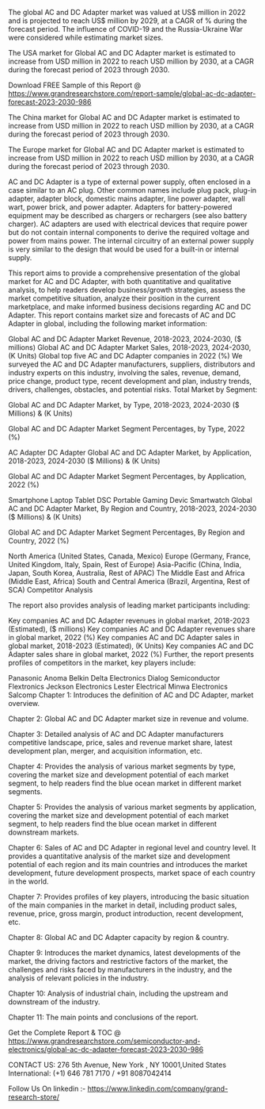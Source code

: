 
The global AC and DC Adapter market was valued at US$ million in 2022 and is projected to reach US$ million by 2029, at a CAGR of % during the forecast period. The influence of COVID-19 and the Russia-Ukraine War were considered while estimating market sizes.

The USA market for Global AC and DC Adapter market is estimated to increase from USD million in 2022 to reach USD million by 2030, at a CAGR during the forecast period of 2023 through 2030.

Download FREE Sample of this Report @ https://www.grandresearchstore.com/report-sample/global-ac-dc-adapter-forecast-2023-2030-986

The China market for Global AC and DC Adapter market is estimated to increase from USD million in 2022 to reach USD million by 2030, at a CAGR during the forecast period of 2023 through 2030.

The Europe market for Global AC and DC Adapter market is estimated to increase from USD million in 2022 to reach USD million by 2030, at a CAGR during the forecast period of 2023 through 2030.

AC and DC Adapter is a type of external power supply, often enclosed in a case similar to an AC plug. Other common names include plug pack, plug-in adapter, adapter block, domestic mains adapter, line power adapter, wall wart, power brick, and power adapter. Adapters for battery-powered equipment may be described as chargers or rechargers (see also battery charger). AC adapters are used with electrical devices that require power but do not contain internal components to derive the required voltage and power from mains power. The internal circuitry of an external power supply is very similar to the design that would be used for a built-in or internal supply.

This report aims to provide a comprehensive presentation of the global market for AC and DC Adapter, with both quantitative and qualitative analysis, to help readers develop business/growth strategies, assess the market competitive situation, analyze their position in the current marketplace, and make informed business decisions regarding AC and DC Adapter. This report contains market size and forecasts of AC and DC Adapter in global, including the following market information:

Global AC and DC Adapter Market Revenue, 2018-2023, 2024-2030, ($ millions)
Global AC and DC Adapter Market Sales, 2018-2023, 2024-2030, (K Units)
Global top five AC and DC Adapter companies in 2022 (%)
We surveyed the AC and DC Adapter manufacturers, suppliers, distributors and industry experts on this industry, involving the sales, revenue, demand, price change, product type, recent development and plan, industry trends, drivers, challenges, obstacles, and potential risks. Total Market by Segment:

Global AC and DC Adapter Market, by Type, 2018-2023, 2024-2030 ($ Millions) & (K Units)

Global AC and DC Adapter Market Segment Percentages, by Type, 2022 (%)

AC Adapter
DC Adapter
Global AC and DC Adapter Market, by Application, 2018-2023, 2024-2030 ($ Millions) & (K Units)

Global AC and DC Adapter Market Segment Percentages, by Application, 2022 (%)

Smartphone
Laptop
Tablet
DSC
Portable Gaming Devic
Smartwatch
Global AC and DC Adapter Market, By Region and Country, 2018-2023, 2024-2030 ($ Millions) & (K Units)

Global AC and DC Adapter Market Segment Percentages, By Region and Country, 2022 (%)

North America (United States, Canada, Mexico)
Europe (Germany, France, United Kingdom, Italy, Spain, Rest of Europe)
Asia-Pacific (China, India, Japan, South Korea, Australia, Rest of APAC)
The Middle East and Africa (Middle East, Africa)
South and Central America (Brazil, Argentina, Rest of SCA)
Competitor Analysis

The report also provides analysis of leading market participants including:

Key companies AC and DC Adapter revenues in global market, 2018-2023 (Estimated), ($ millions)
Key companies AC and DC Adapter revenues share in global market, 2022 (%)
Key companies AC and DC Adapter sales in global market, 2018-2023 (Estimated), (K Units)
Key companies AC and DC Adapter sales share in global market, 2022 (%)
Further, the report presents profiles of competitors in the market, key players include:

Panasonic
Anoma
Belkin
Delta Electronics
Dialog Semiconductor
Flextronics
Jeckson Electronics
Lester Electrical
Minwa Electronics
Salcomp
Chapter 1: Introduces the definition of AC and DC Adapter, market overview.

Chapter 2: Global AC and DC Adapter market size in revenue and volume.

Chapter 3: Detailed analysis of AC and DC Adapter manufacturers competitive landscape, price, sales and revenue market share, latest development plan, merger, and acquisition information, etc.

Chapter 4: Provides the analysis of various market segments by type, covering the market size and development potential of each market segment, to help readers find the blue ocean market in different market segments.

Chapter 5: Provides the analysis of various market segments by application, covering the market size and development potential of each market segment, to help readers find the blue ocean market in different downstream markets.

Chapter 6: Sales of AC and DC Adapter in regional level and country level. It provides a quantitative analysis of the market size and development potential of each region and its main countries and introduces the market development, future development prospects, market space of each country in the world.

Chapter 7: Provides profiles of key players, introducing the basic situation of the main companies in the market in detail, including product sales, revenue, price, gross margin, product introduction, recent development, etc.

Chapter 8: Global AC and DC Adapter capacity by region & country.

Chapter 9: Introduces the market dynamics, latest developments of the market, the driving factors and restrictive factors of the market, the challenges and risks faced by manufacturers in the industry, and the analysis of relevant policies in the industry.

Chapter 10: Analysis of industrial chain, including the upstream and downstream of the industry.

Chapter 11: The main points and conclusions of the report.

Get the Complete Report & TOC @ https://www.grandresearchstore.com/semiconductor-and-electronics/global-ac-dc-adapter-forecast-2023-2030-986

CONTACT US:
276 5th Avenue, New York , NY 10001,United States
International: (+1) 646 781 7170 / +91 8087042414

Follow Us On linkedin :- https://www.linkedin.com/company/grand-research-store/
